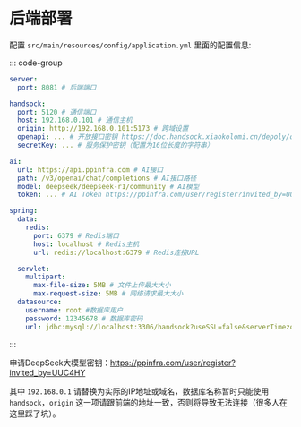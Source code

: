 # 后端部署

配置 `src/main/resources/config/application.yml` 里面的配置信息:

::: code-group
```yml [application.yml]
server:
  port: 8081 # 后端端口

handsock:
  port: 5120 # 通信端口
  host: 192.168.0.101 # 通信主机
  origin: http://192.168.0.101:5173 # 跨域设置
  openapi: ... # 开放接口密钥 https://doc.handsock.xiaokolomi.cn/depoly/openapi.html
  secretKey: ... # 服务保护密钥（配置为16位长度的字符串）

ai:
  url: https://api.ppinfra.com # AI接口
  path: /v3/openai/chat/completions # AI接口路径
  model: deepseek/deepseek-r1/community # AI模型
  token: ... # AI Token https://ppinfra.com/user/register?invited_by=UUC4HY

spring:
  data:
    redis:
      port: 6379 # Redis端口
      host: localhost # Redis主机
      url: redis://localhost:6379 # Redis连接URL

  servlet:
    multipart:
      max-file-size: 5MB # 文件上传最大大小
      max-request-size: 5MB # 网络请求最大大小
  datasource:
    username: root #数据库用户
    password: 12345678 # 数据库密码
    url: jdbc:mysql://localhost:3306/handsock?useSSL=false&serverTimezone=UTC # 数据库连接URL（handsock为数据库名，必须为handsock）
```
:::

申请DeepSeek大模型密钥：https://ppinfra.com/user/register?invited_by=UUC4HY

其中 `192.168.0.1` 请替换为实际的IP地址或域名，数据库名称暂时只能使用 `handsock`，`origin` 这一项请跟前端的地址一致，否则将导致无法连接（很多人在这里踩了坑）。